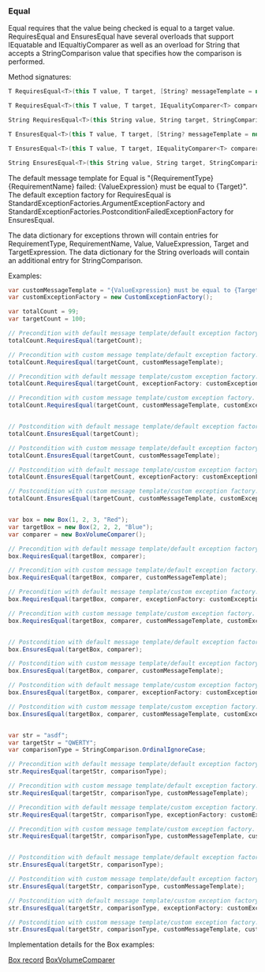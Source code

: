 ### Equal

Equal requires that the value being checked is equal to a target value. RequiresEqual
and EnsuresEqual have several overloads that support IEquatable<T> and
IEqualtiyComparer<T> as well as an overload for String that accepts a 
StringComparison value that specifies how the comparison is performed.

Method signatures:
```C#
T RequiresEqual<T>(this T value, T target, [String? messageTemplate = null], [IExceptionFactory? exceptionFactory = null], [String? valueExpression = null], [String? targetExpression = null]) where T : IEquatable<T>

T RequiresEqual<T>(this T value, T target, IEqualityComparer<T> comparer, [String? messageTemplate = null], [IExceptionFactory? exceptionFactory = null], [String? valueExpression = null], [String? targetExpression = null])

String RequiresEqual<T>(this String value, String target, StringComparison comparisonType, [String? messageTemplate = null], [IExceptionFactory? exceptionFactory = null], [String? valueExpression = null], [String? targetExpression = null])

T EnsuresEqual<T>(this T value, T target, [String? messageTemplate = null], [IExceptionFactory? exceptionFactory = null], [String? valueExpression = null], [String? targetExpression = null]) where T : IEquatable<T>

T EnsuresEqual<T>(this T value, T target, IEqualityComparer<T> comparer, [String? messageTemplate = null], [IExceptionFactory? exceptionFactory = null], [String? valueExpression = null], [String? targetExpression = null])

String EnsuresEqual<T>(this String value, String target, StringComparison comparisonType, [String? messageTemplate = null], [IExceptionFactory? exceptionFactory = null], [String? valueExpression = null], [String? targetExpression = null])
```

The default message template for Equal is "{RequirementType} {RequirementName} failed: {ValueExpression} must be equal to {Target}".
The default exception factory for RequiresEqual is StandardExceptionFactories.ArgumentExceptionFactory
and StandardExceptionFactories.PostconditionFailedExceptionFactory for 
EnsuresEqual.

The data dictionary for exceptions thrown will contain entries for RequirementType,
RequirementName, Value, ValueExpression, Target and TargetExpression. The data
dictionary for the String overloads will contain an additional entry for 
StringComparison.

Examples:

```C#
var customMessageTemplate = "{ValueExpression} must be equal to {Target}";
var customExceptionFactory = new CustomExceptionFactory();

var totalCount = 99;
var targetCount = 100;

// Precondition with default message template/default exception factory.
totalCount.RequiresEqual(targetCount);

// Precondition with custom message template/default exception factory.
totalCount.RequiresEqual(targetCount, customMessageTemplate);

// Precondition with default message template/custom exception factory.
totalCount.RequiresEqual(targetCount, exceptionFactory: customExceptionFactory);

// Precondition with custom message template/custom exception factory.
totalCount.RequiresEqual(targetCount, customMessageTemplate, customExceptionFactory);


// Postcondition with default message template/default exception factory.
totalCount.EnsuresEqual(targetCount);

// Postcondition with custom message template/default exception factory.
totalCount.EnsuresEqual(targetCount, customMessageTemplate);

// Postcondition with default message template/custom exception factory.
totalCount.EnsuresEqual(targetCount, exceptionFactory: customExceptionFactory);

// Postcondition with custom message template/custom exception factory.
totalCount.EnsuresEqual(targetCount, customMessageTemplate, customExceptionFactory);


var box = new Box(1, 2, 3, "Red");
var targetBox = new Box(2, 2, 2, "Blue");
var comparer = new BoxVolumeComparer();

// Precondition with default message template/default exception factory.
box.RequiresEqual(targetBox, comparer);

// Precondition with custom message template/default exception factory.
box.RequiresEqual(targetBox, comparer, customMessageTemplate);

// Precondition with default message template/custom exception factory.
box.RequiresEqual(targetBox, comparer, exceptionFactory: customExceptionFactory);

// Precondition with custom message template/custom exception factory.
box.RequiresEqual(targetBox, comparer, customMessageTemplate, customExceptionFactory);


// Postcondition with default message template/default exception factory.
box.EnsuresEqual(targetBox, comparer);

// Postcondition with custom message template/default exception factory.
box.EnsuresEqual(targetBox, comparer, customMessageTemplate);

// Postcondition with default message template/custom exception factory.
box.EnsuresEqual(targetBox, comparer, exceptionFactory: customExceptionFactory);

// Postcondition with custom message template/custom exception factory.
box.EnsuresEqual(targetBox, comparer, customMessageTemplate, customExceptionFactory);


var str = "asdf";
var targetStr = "QWERTY";
var comparisonType = StringComparison.OrdinalIgnoreCase;

// Precondition with default message template/default exception factory.
str.RequiresEqual(targetStr, comparisonType);

// Precondition with custom message template/default exception factory.
str.RequiresEqual(targetStr, comparisonType, customMessageTemplate);

// Precondition with default message template/custom exception factory.
str.RequiresEqual(targetStr, comparisonType, exceptionFactory: customExceptionFactory);

// Precondition with custom message template/custom exception factory.
str.RequiresEqual(targetStr, comparisonType, customMessageTemplate, customExceptionFactory);


// Postcondition with default message template/default exception factory.
str.EnsuresEqual(targetStr, comparisonType);

// Postcondition with custom message template/default exception factory.
str.EnsuresEqual(targetStr, comparisonType, customMessageTemplate);

// Postcondition with default message template/custom exception factory.
str.EnsuresEqual(targetStr, comparisonType, exceptionFactory: customExceptionFactory);

// Postcondition with custom message template/custom exception factory.
str.EnsuresEqual(targetStr, comparisonType, customMessageTemplate, customExceptionFactory);
```

Implementation details for the Box examples:

[Box record](/DbC.Net.TestAndExampleResources/Box.cs) 
[BoxVolumeComparer](/DbC.Net.TestAndExampleResources/BoxVolumeComparer.cs)


